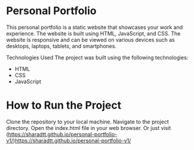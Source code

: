 # Personal Portfolio

This personal portfolio is a static website that showcases your work and experience. The website is built using HTML, JavaScript, and CSS. The website is responsive and can be viewed on various devices such as desktops, laptops, tablets, and smartphones.

Technologies Used
The project was built using the following technologies:
- HTML
- CSS
- JavaScript

# How to Run the Project
Clone the repository to your local machine.
Navigate to the project directory.
Open the index.html file in your web browser.
Or just visit (https://sharadtt.github.io/personal-portfolio-v1/)https://sharadtt.github.io/personal-portfolio-v1/

